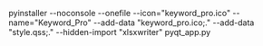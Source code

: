 pyinstaller --noconsole --onefile --icon="keyword_pro.ico" --name="Keyword_Pro" --add-data "keyword_pro.ico;." --add-data "style.qss;." --hidden-import "xlsxwriter" pyqt_app.py